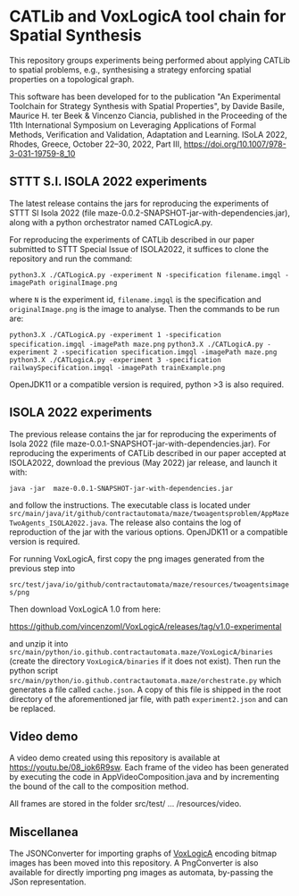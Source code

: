 # CATLib and VoxLogicA tool chain for Spatial Synthesis

This repository groups experiments being performed about applying CATLib to spatial problems, e.g., synthesising a strategy 
enforcing spatial properties on a topological graph.

This software has been developed for to the publication "An Experimental Toolchain for Strategy Synthesis with Spatial Properties", by Davide Basile, Maurice H. ter Beek & Vincenzo Ciancia, published in the Proceeding of the 11th International Symposium on Leveraging Applications of Formal Methods, Verification and Validation,  Adaptation and Learning.  ISoLA 2022, Rhodes, Greece, October 22–30, 2022,  Part III, https://doi.org/10.1007/978-3-031-19759-8_10 


## STTT S.I. ISOLA 2022 experiments

The latest release contains the jars for reproducing the experiments of STTT SI Isola 2022 (file maze-0.0.2-SNAPSHOT-jar-with-dependencies.jar), along with a python orchestrator named CATLogicA.py. 

For reproducing the experiments of CATLib described in our paper submitted to STTT Special Issue of ISOLA2022, it suffices to clone the repository and run the command:

`python3.X ./CATLogicA.py -experiment N -specification filename.imgql -imagePath originalImage.png`

where `N` is the experiment id, `filename.imgql` is the specification and `originalImage.png` is the image to analyse. Then the commands to be run are:

`python3.X ./CATLogicA.py -experiment 1 -specification specification.imgql -imagePath maze.png`
`python3.X ./CATLogicA.py -experiment 2 -specification specification.imgql -imagePath maze.png`
`python3.X ./CATLogicA.py -experiment 3 -specification railwaySpecification.imgql -imagePath trainExample.png`

OpenJDK11 or a compatible version is required, python >3 is also required.

## ISOLA 2022 experiments

The previous release contains the jar for reproducing  the experiments of Isola 2022 (file maze-0.0.1-SNAPSHOT-jar-with-dependencies.jar). 
For reproducing the experiments of CATLib described in our paper accepted  at ISOLA2022, download the previous (May 2022) jar release, and launch it with:

`java -jar  maze-0.0.1-SNAPSHOT-jar-with-dependencies.jar`

and follow the instructions. The executable class is located under `src/main/java/it/github/contractautomata/maze/twoagentsproblem/AppMazeTwoAgents_ISOLA2022.java`.
The release also contains the log of reproduction of the jar with the various options. 
OpenJDK11 or  a compatible version is required.


For running VoxLogicA, first copy the png images generated from the previous step into 

`src/test/java/io/github/contractautomata/maze/resources/twoagentsimages/png`

Then download VoxLogicA 1.0 from here: 

https://github.com/vincenzoml/VoxLogicA/releases/tag/v1.0-experimental 

and unzip it into `src/main/python/io.github.contractautomata.maze/VoxLogicA/binaries` (create the directory `VoxLogicA/binaries` if it does not exist). Then run the python script `src/main/python/io.github.contractautomata.maze/orchestrate.py` which generates a file called `cache.json`. A copy of this file is shipped in the root directory of the aforementioned jar file, with path `experiment2.json` and can be replaced. 



## Video demo
A video demo created using this repository is available at https://youtu.be/08_iok6R9sw.
Each frame of the video has been generated by executing the code in  AppVideoComposition.java
and by incrementing the bound of the call to the composition method. 

All frames are stored in the folder src/test/ ... /resources/video.


## Miscellanea

The JSONConverter for importing graphs of <a href="https://github.com/vincenzoml/VoxLogicA">VoxLogicA</a> encoding bitmap images has been moved into this repository.
A PngConverter is also available for directly importing png images as automata, by-passing the JSon representation.
